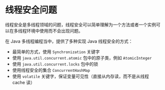 # 线程安全问题
线程安全是多线程领域的问题，线程安全可以简单理解为一个方法或者一个实例可以在多线程环境中使用而不会出现问题。

在 Java 多线程编程当中，提供了多种实现 Java 线程安全的方式：

- 最简单的方式，使用 `Synchronization` 关键字
- 使用 `java.util.concurrent.atomic` 包中的原子类，例如 `AtomicInteger`
- 使用 `java.util.concurrent.locks` 包中的锁
- 使用线程安全的集合 `ConcurrentHashMap`
- 使用 `volatile` 关键字，保证变量可见性（直接从内存读，而不是从线程 cache 读）